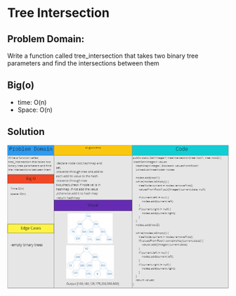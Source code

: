 # Tree Intersection

## Problem Domain:
Write a function called tree_intersection that takes two binary tree parameters and find the intersections between them

## Big(o)
- time: O(n)
- Space: O(n)

## Solution
![](https://github.com/AyaaBe95/data-structures-and-algorithms401/blob/main/assests/intersection.PNG)
